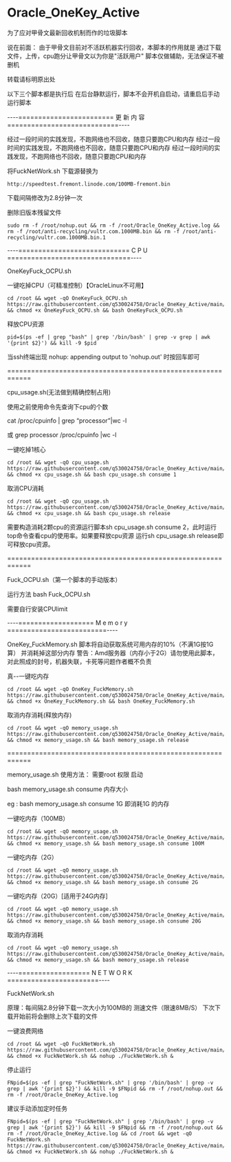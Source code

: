 # Oracle_OneKey_Active
为了应对甲骨文最新回收机制而作的垃圾脚本


说在前面：
由于甲骨文目前对不活跃机器实行回收，本脚本的作用就是  通过下载文件，上传，cpu跑分让甲骨文以为你是"活跃用户"
脚本仅做辅助，无法保证不被删机

转载请标明原出处

以下三个脚本都是执行后  在后台静默运行，脚本不会开机自启动，请重启后手动运行脚本


----========================   更   新   内   容   ============================----

经过一段时间的实践发现，不跑网络也不回收，随意只要跑CPU和内存
经过一段时间的实践发现，不跑网络也不回收，随意只要跑CPU和内存
经过一段时间的实践发现，不跑网络也不回收，随意只要跑CPU和内存


将FuckNetWork.sh 下载源替换为

```
http://speedtest.fremont.linode.com/100MB-fremont.bin
```

下载间隔修改为2.8分钟一次



删除旧版本残留文件

```
sudo rm -f /root/nohup.out && rm -f /root/Oracle_OneKey_Active.log && rm -f /root/anti-recycling/vultr.com.1000MB.bin && rm -f /root/anti-recycling/vultr.com.1000MB.bin.1
```



----============================   C   P   U   ===============================----

OneKeyFuck_OCPU.sh

一键吃掉CPU（可精准控制）【OracleLinux不可用】
```
cd /root && wget -qO OneKeyFuck_OCPU.sh https://raw.githubusercontent.com/q530024758/Oracle_OneKey_Active/main/OneKeyFuck_OCPU.sh && chmod +x OneKeyFuck_OCPU.sh && bash OneKeyFuck_OCPU.sh
```

释放CPU资源

```
pid=$(ps -ef | grep "bash" | grep '/bin/bash' | grep -v grep | awk '{print $2}') && kill -9 $pid
```

当ssh终端出现  nohup: appending output to 'nohup.out'  时按回车即可

============================================================

cpu_usage.sh(无法做到精确控制占用)

使用之前使用命令先查询下cpu的个数

cat /proc/cpuinfo | grep “processor”|wc -l

或 grep processor /proc/cpuinfo |wc -l


一键吃掉1核心
```
cd /root && wget -qO cpu_usage.sh https://raw.githubusercontent.com/q530024758/Oracle_OneKey_Active/main/cpu_usage.sh && chmod +x cpu_usage.sh && bash cpu_usage.sh consume 1
```

取消CPU消耗
```
cd /root && wget -qO cpu_usage.sh https://raw.githubusercontent.com/q530024758/Oracle_OneKey_Active/main/cpu_usage.sh && chmod +x cpu_usage.sh && bash cpu_usage.sh release
```

需要构造消耗2颗cpu的资源运行脚本sh cpu_usage.sh consume 2，此时运行top命令查看cpu的使用率。如果要释放cpu资源
运行sh cpu_usage.sh release即可释放cpu资源。

============================================================

Fuck_OCPU.sh（第一个脚本的手动版本）

运行方法  bash Fuck_OCPU.sh <cores> 

需要自行安装CPUlimit


----===================   M   e   m   o   r  y   =========================----

OneKey_FuckMemory.sh
  脚本将自动获取系统可用内存的10%（不满1G按1G算） 并消耗掉这部分内存
  警告：Amd服务器（内存小于2G）请勿使用此脚本，对此照成的封号，机器失联，卡死等问题作者概不负责
  
  真--一键吃内存
  
  ```
  cd /root && wget -qO OneKey_FuckMemory.sh https://raw.githubusercontent.com/q530024758/Oracle_OneKey_Active/main/OneKey_FuckMemory.sh && chmod +x OneKey_FuckMemory.sh && bash OneKey_FuckMemory.sh
  ```
  
  取消内存消耗(释放内存)
```
cd /root && wget -qO memory_usage.sh https://raw.githubusercontent.com/q530024758/Oracle_OneKey_Active/main/memory_usage.sh && chmod +x memory_usage.sh && bash memory_usage.sh release
```

============================================================

memory_usage.sh
使用方法： 需要root 权限 启动

bash memory_usage.sh consume 内存大小

eg : bash memory_usage.sh consume 1G 即消耗1G 的内存


一键吃内存（100MB）
```
cd /root && wget -qO memory_usage.sh https://raw.githubusercontent.com/q530024758/Oracle_OneKey_Active/main/memory_usage.sh && chmod +x memory_usage.sh && bash memory_usage.sh consume 100M
```


一键吃内存（2G）
```
cd /root && wget -qO memory_usage.sh https://raw.githubusercontent.com/q530024758/Oracle_OneKey_Active/main/memory_usage.sh && chmod +x memory_usage.sh && bash memory_usage.sh consume 2G
```

一键吃内存（20G）[适用于24G内存]
```
cd /root && wget -qO memory_usage.sh https://raw.githubusercontent.com/q530024758/Oracle_OneKey_Active/main/memory_usage.sh && chmod +x memory_usage.sh && bash memory_usage.sh consume 20G
```

取消内存消耗
```
cd /root && wget -qO memory_usage.sh https://raw.githubusercontent.com/q530024758/Oracle_OneKey_Active/main/memory_usage.sh && chmod +x memory_usage.sh && bash memory_usage.sh release
```

----==================   N   E   T   W   O   R   K   =======================----

FuckNetWork.sh

原理：每间隔2.8分钟下载一次大小为100MB的 测速文件（限速8MB/S） 下次下载开始前将会删除上次下载的文件

一键浪费网络
```
cd /root && wget -qO FuckNetWork.sh https://raw.githubusercontent.com/q530024758/Oracle_OneKey_Active/main/FuckNetWork.sh && chmod +x FuckNetWork.sh && nohup ./FuckNetWork.sh &
```
停止运行
```
FNpid=$(ps -ef | grep "FuckNetWork.sh" | grep '/bin/bash' | grep -v grep | awk '{print $2}') && kill -9 $FNpid && rm -f /root/nohup.out && rm -f /root/Oracle_OneKey_Active.log
```

建议手动添加定时任务
```
FNpid=$(ps -ef | grep "FuckNetWork.sh" | grep '/bin/bash' | grep -v grep | awk '{print $2}') && kill -9 $FNpid && rm -f /root/nohup.out && rm -f /root/Oracle_OneKey_Active.log && cd /root && wget -qO FuckNetWork.sh https://raw.githubusercontent.com/q530024758/Oracle_OneKey_Active/main/FuckNetWork.sh && chmod +x FuckNetWork.sh && nohup ./FuckNetWork.sh &
```


  
